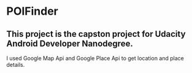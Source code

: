 # POIFinder

## This project is the capston project for Udacity Android Developer Nanodegree. 
I used Google Map Api and Google Place Api to get location and place details.
